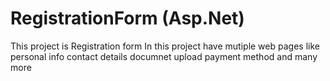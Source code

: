 # RegistrationForm (Asp.Net)
 This project is Registration form 
 In this project have mutiple web pages like 
 personal info 
 contact details 
 documnet upload 
 payment method and many more
